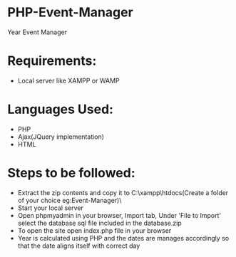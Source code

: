 # PHP-Event-Manager
Year Event Manager

# Requirements:
- Local server like XAMPP or WAMP

# Languages Used:
- PHP
- Ajax(JQuery implementation)
- HTML

# Steps to be followed:
- Extract the zip contents and copy it to C:\xampp\htdocs\(Create a folder of your choice eg:Event-Manager)\
- Start your local server
- Open phpmyadmin in your browser, Import tab, Under 'File to Import' select the database sql file included in the database.zip
- To open the site open index.php file in your browser
- Year is calculated using PHP and the dates are manages accordingly so that the date aligns itself with correct day
